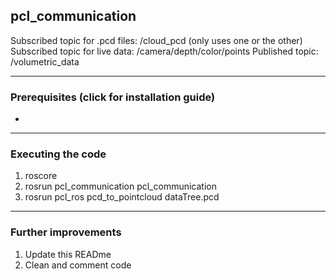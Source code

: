 ## pcl_communication

Subscribed topic for .pcd files: /cloud_pcd 
(only uses one or the other)
Subscribed topic for live data: /camera/depth/color/points
Published topic: /volumetric_data

----

### Prerequisites (click for installation guide)
 - 

----

### Executing the code
            
1. roscore
2. rosrun pcl_communication pcl_communication 
3. rosrun pcl_ros pcd_to_pointcloud dataTree.pcd
                
----

### Further improvements

1. Update this READme
2. Clean and comment code
